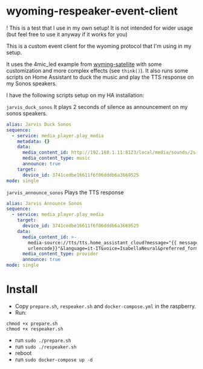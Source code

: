 # wyoming-respeaker-event-client

! This is a test that I use in my own setup! It is not intended for wider usage (but feel free to use it anyway if it works for you)

This is a custom event client for the wyoming protocol that I'm using in my setup.

It uses the 4mic_led example from [wyming-satellite](https://github.com/rhasspy/wyoming-satellite) with some customization and more complex effects (see `think()`).
It also runs some scripts on Home Assistant to duck the music and play the TTS response on my Sonos speakers.

I have the following scripts setup on my HA installation:

`jarvis_duck_sonos`
It plays 2 seconds of silence as announcement on my sonos speakers.
```yaml 
alias: Jarvis Duck Sonos
sequence:
  - service: media_player.play_media
    metadata: {}
    data:
      media_content_id: http://192.168.1.11:8123/local/media/sounds/2s-silence.wav
      media_content_type: music
      announce: true
    target:
      device_id: 3741cedbe16611f6f06dddb6a3669525
mode: single
```

`jarvis_announce_sonos`
Plays the TTS response
```yaml 
alias: Jarvis Announce Sonos
sequence:
  - service: media_player.play_media
    target:
      device_id: 3741cedbe16611f6f06dddb6a3669525
    data:
      media_content_id: >-
        media-source://tts/tts.home_assistant_cloud?message="{{ message |
        urlencode}}"&language=it-IT&voice=IsabellaNeural&preferred_format=wav&preferred_sample_rate=16000&preferred_sample_channels=1
      media_content_type: provider
      announce: true
mode: single

```

# Install
- Copy `prepare.sh`, `respeaker.sh` and `docker-compose.yml` in the raspberry.
- Run:
```
chmod +x prepare.sh
chmod +x respeaker.sh
```

- run `sudo ./prepare.sh`
- run `sudo ./respeaker.sh`
- reboot
- run `sudo docker-compose up -d`
